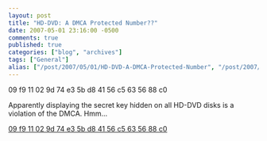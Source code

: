 ```yaml
---
layout: post
title: "HD-DVD: A DMCA Protected Number??"
date: 2007-05-01 23:16:00 -0500
comments: true
published: true
categories: ["blog", "archives"]
tags: ["General"]
alias: ["/post/2007/05/01/HD-DVD-A-DMCA-Protected-Number", "/post/2007/05/01/hd-dvd-a-dmca-protected-number"]
---
```

<!-- more -->
<P>09 f9 11 02 9d 74 e3 5b d8 41 56 c5 63 56 88 c0</P>
<P>Apparently displaying the secret key hidden on all HD-DVD disks is a violation of the DMCA. Hmm...</P>
<P><A href="http://www.google.com/search?q=%2209+f9+11+02+9d+74+e3+5b+d8+41+56+c5+63+56+88+c0%22&amp;hl=en&amp;start=10&amp;sa=N">09 f9 11 02 9d 74 e3 5b d8 41 56 c5 63 56 88 c0</A></P>
